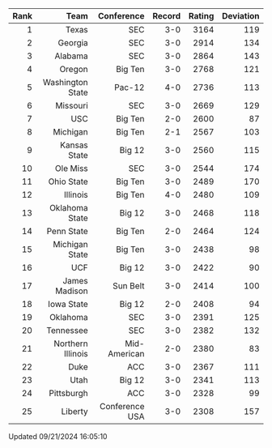 | Rank  | Team                 | Conference           | Record   | Rating | Deviation |
| ---:  | ---:                 | ---:                 | ---:     | ---:   | ---:      |
| 1     | Texas                | SEC                  | 3-0      | 3164   | 119       |
| 2     | Georgia              | SEC                  | 3-0      | 2914   | 134       |
| 3     | Alabama              | SEC                  | 3-0      | 2864   | 143       |
| 4     | Oregon               | Big Ten              | 3-0      | 2768   | 121       |
| 5     | Washington State     | Pac-12               | 4-0      | 2736   | 113       |
| 6     | Missouri             | SEC                  | 3-0      | 2669   | 129       |
| 7     | USC                  | Big Ten              | 2-0      | 2600   | 87        |
| 8     | Michigan             | Big Ten              | 2-1      | 2567   | 103       |
| 9     | Kansas State         | Big 12               | 3-0      | 2560   | 115       |
| 10    | Ole Miss             | SEC                  | 3-0      | 2544   | 174       |
| 11    | Ohio State           | Big Ten              | 3-0      | 2489   | 170       |
| 12    | Illinois             | Big Ten              | 4-0      | 2480   | 109       |
| 13    | Oklahoma State       | Big 12               | 3-0      | 2468   | 118       |
| 14    | Penn State           | Big Ten              | 2-0      | 2464   | 124       |
| 15    | Michigan State       | Big Ten              | 3-0      | 2438   | 98        |
| 16    | UCF                  | Big 12               | 3-0      | 2422   | 90        |
| 17    | James Madison        | Sun Belt             | 3-0      | 2414   | 100       |
| 18    | Iowa State           | Big 12               | 2-0      | 2408   | 94        |
| 19    | Oklahoma             | SEC                  | 3-0      | 2391   | 125       |
| 20    | Tennessee            | SEC                  | 3-0      | 2382   | 132       |
| 21    | Northern Illinois    | Mid-American         | 2-0      | 2380   | 83        |
| 22    | Duke                 | ACC                  | 3-0      | 2367   | 111       |
| 23    | Utah                 | Big 12               | 3-0      | 2341   | 113       |
| 24    | Pittsburgh           | ACC                  | 3-0      | 2328   | 99        |
| 25    | Liberty              | Conference USA       | 3-0      | 2308   | 157       |

Updated 09/21/2024 16:05:10
